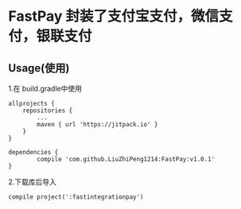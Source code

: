 # FastPay 封装了支付宝支付，微信支付，银联支付
Usage(使用)
-------------------------------------------------------------------------------------------------------------

1.在 build.gradle中使用
	
	allprojects {
		repositories {
			...
			maven { url 'https://jitpack.io' }
		}
	}
	
	dependencies {
	        compile 'com.github.LiuZhiPeng1214:FastPay:v1.0.1'
	}
2.下载库后导入

	compile project(':fastintegrationpay')
